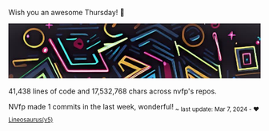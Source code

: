 Wish you an awesome Thursday! 🌼

![banner](./assets/banner.jpg)

41,438 lines of code and 17,532,768 chars across nvfp's repos.

NVfp made 1 commits in the last week, wonderful!<sub> ~ last update: Mar 7, 2024 - ❤️ [Lineosaurus(v5)](https://github.com/Lineosaurus/Lineosaurus)</sub>